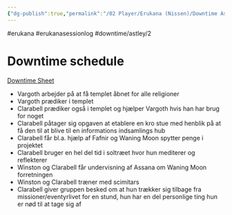 ```yaml
---
{"dg-publish":true,"permalink":"/02 Player/Erukana (Nissen)/Downtime Astley 2/"}
---
```


#erukana #erukanasessionlog #downtime/astley/2

# Downtime schedule 

[Downtime Sheet](https://docs.google.com/spreadsheets/d/1sIJETEqeN5-KZOZiNETAmAtHIwSFup85eiREJ9aMxzw/edit?gid=0#gid=0)

- Vargoth arbejder på at få templet åbnet for alle religioner
- Vargoth prædiker i templet 
- Clarabell prædiker også i templet og hjælper Vargoth hvis han har brug for noget 
- Clarabell påtager sig opgaven at etablere en kro stue med henblik på at få den til at blive til en informations indsamlings hub
- Clarabell får bl.a. hjælp af Fafnir og Waning Moon spytter penge i projektet 
- Clarabell bruger en hel del tid i soltræet hvor hun mediterer og reflekterer
- Winston og Clarabell får undervisning af Assana om Waning Moon forretningen 
- Winston og Clarabell træner med scimitars 
- Clarabell giver gruppen besked om at hun trækker sig tilbage fra missioner/eventyrlivet for en stund, hun har en del personlige ting hun er nød til at tage sig af
